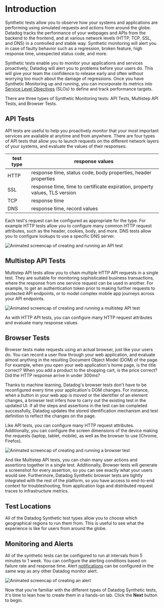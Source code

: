 Introduction
===
Synthetic tests allow you to observe how your systems and applications are performing using simulated requests and actions from around the globe. Datadog tracks the performance of your webpages and APIs from the backend to the frontend, and at various network levels (HTTP, TCP, SSL, and DNS) in a controlled and stable way. Synthetic monitoring will alert you in case of faulty behavior such as a regression, broken feature, high response time, unexpected status code, and more. 

Synthetic tests enable you to monitor your applications and services proactively; Datadog will alert you to problems before your users do. This will give your team the confidence to release early and often without worrying too much about the damage of regressions. Once you have Synthetic Monitoring up and running, you can incorporate its metrics into [Service Level Objectives](https://docs.datadoghq.com/monitors/service_level_objectives/) (SLOs) to define and track performance targets.

There are three types of Synthetic Monitoring tests: API Tests, Multistep API Tests, and Browser Tests. 

API Tests
---
API tests are useful to help you proactively monitor that your most important services are available at anytime and from anywhere. There are four types of API tests that allow you to launch requests on the different network layers of your systems, and evaluate the values of their responses:

| test type | response values |
| ---       | ---             |
| HTTP      | response time, status code, body properties, header properties |
| SSL       | response time, time to certificate expiration, property values, TLS version |
| TCP       | response time |
| DNS       | response time, record values |

Each test's request can be configured as appropriate for the type. For example HTTP tests allow you to configure many common HTTP request attributes, such as the header, cookies, body, and more. DNS tests allow you to configure lookups to use a specific DNS server.

![Animated screencap of creating and running an API test](api-test.gif)

Multistep API Tests
---
Multistep API tests allow you to chain multiple HTTP API requests in a single test. They are suitable for monitoring sophisticated business transactions, where the response from one service request can be used in another. For example, to get an authentication token prior to making further requests to protected API endpoints, or to model complex mobile app journeys across your API endpoints.

![Animated screencap of creating and running a multistep API test](multistep-api-test.gif)

As with HTTP API tests, you can configure many HTTP request attributes and evaluate many response values.

Browser Tests
---
Browser tests make requests using an actual browser, just like your users do. You can record a user flow through your web application, and evaluate almost anything in the resulting Document Object Model (DOM) of the page. For example, when you open your web application's home page, is the title correct? When you add a product to the shopping cart, is the price correct? Did the HTTP response arrive in under 300ms?

Thanks to machine learning, Datadog's browser tests don't have to be reconfigured every time your application's DOM changes. For instance, when a button in your web app is moved or the identifier of an element changes, a browser test infers how to carry out the existing test in the updated UI. If all the steps and assertions in the test can be completed successfully, Datadog updates the stored identification mechanism and test definition to reflect the changes on the page. 

Like API tests, you can configure many HTTP request attributes. Additionally, you can configure the screen dimensions of the device making the requests (laptop, tablet, mobile), as well as the browser to use (Chrome, Firefox).

![Animated screencap of creating and running a browser test](browser-test.gif)

And like Multistep API tests, you can chain many user actions and assertions together in a single test. Additionally, Browser tests will generate a screenshot for every assertion, so you can see exactly what your users would see. Furthermore, Datadog Synthetic browser tests are tightly integrated with the rest of the platform, so you have access to end-to-end context for troubleshooting, from application logs and distributed request traces to infrastructure metrics.

Test Locations
---
All of the Datadog Synthetic test types allow you to choose which geographical regions to run them from. This is useful to see what the experience is like for users from around the globe. 

Monitoring and Alerts
---
All of the synthetic tests can be configured to run at intervals from 5 minutes to 1 week. You can configure the alerting conditions based on failure rate and response time. Alert [notifications]() can be configured in the same way as any other Datadog monitor alert.

![Animated screencap of creating an alert](browser-test-alert.gif)

Now that you're familiar with the different types of Datadog Synthetic tests, it's time to lean how to create them in a hands-on lab. Click the **Next** button to begin.